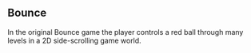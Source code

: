 ## Bounce

In the original Bounce game the player controls a red ball through many levels in a 2D side-scrolling game world.
